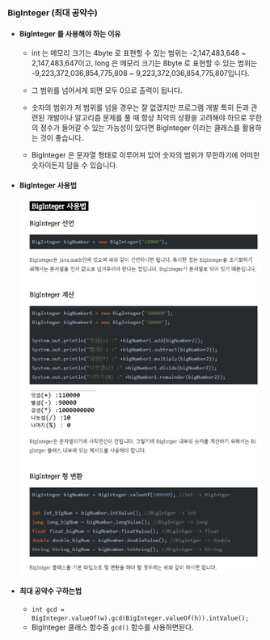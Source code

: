 ### BigInteger (최대 공약수)

* #### BigInteger 를 사용해야 하는 이유
    * int 는 메모리 크기는 4byte 로 표현할 수 있는 범위는 -2,147,483,648 ~ 2,147,483,647이고, long 은 메모리 크기는 8byte 로 표현할 수 있는 범위는 -9,223,372,036,854,775,808 ~ 9,223,372,036,854,775,807입니다. 
    
    * 그 범위를 넘어서게 되면 모두 0으로 출력이 됩니다.
      
    * 숫자의 범위가 저 범위를 넘을 경우는 잘 없겠지만 프로그램 개발 특히 돈과 관련된 개발이나 알고리즘 문제를 풀 때 항상 최악의 상황을 고려해야 하므로 무한의 정수가 들어갈 수 있는 가능성이 있다면 
      BigInteger 이라는 클래스를 활용하는 것이 좋습니다. 
      
    * BigInteger 은 문자열 형태로 이루어져 있어 숫자의 범위가 무한하기에 어떠한 숫자이든지 담을 수 있습니다.
    

* #### BigInteger 사용법
    ![img.png](사진파일/BigInteger%20사용법.png)
  

* #### 최대 공약수 구하는법
    * ``` int gcd = BigInteger.valueOf(w).gcd(BigInteger.valueOf(h)).intValue(); ```
    * BigInteger 클래스 함수중 ```gcd()``` 함수를 사용하면된다.